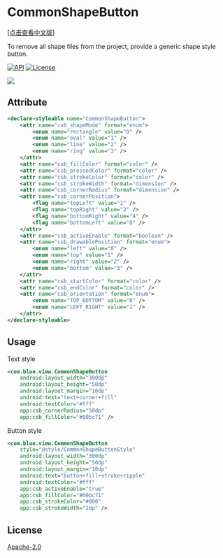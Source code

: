 # CommonShapeButton
[[点击查看中文版]](https://www.jianshu.com/p/4b20502f2692)<p>
To remove all shape files from the project, provide a generic shape style button.<p>
[![API](https://img.shields.io/badge/API-14%2B-brightgreen.svg?style=flat)](https://android-arsenal.com/api?level=16) [![License](https://img.shields.io/badge/license-Apache%202.0-blue.svg)](https://github.com/michaelxs/Android-CommonShapeButton/blob/master/LICENSE)<p>
![](https://github.com/michaelxs/CommonShapeButton/blob/master/screenshots/show.gif)
## Attribute
```xml
<declare-styleable name="CommonShapeButton">
    <attr name="csb_shapeMode" format="enum">
        <enum name="rectangle" value="0" />
        <enum name="oval" value="1" />
        <enum name="line" value="2" />
        <enum name="ring" value="3" />
    </attr>
    <attr name="csb_fillColor" format="color" />
    <attr name="csb_pressedColor" format="color" />
    <attr name="csb_strokeColor" format="color" />
    <attr name="csb_strokeWidth" format="dimension" />
    <attr name="csb_cornerRadius" format="dimension" />
    <attr name="csb_cornerPosition">
        <flag name="topLeft" value="1" />
        <flag name="topRight" value="2" />
        <flag name="bottomRight" value="4" />
        <flag name="bottomLeft" value="8" />
    </attr>
    <attr name="csb_activeEnable" format="boolean" />
    <attr name="csb_drawablePosition" format="enum">
        <enum name="left" value="0" />
        <enum name="top" value="1" />
        <enum name="right" value="2" />
        <enum name="bottom" value="3" />
    </attr>
    <attr name="csb_startColor" format="color" />
    <attr name="csb_endColor" format="color" />
    <attr name="csb_orientation" format="enum">
        <enum name="TOP_BOTTOM" value="0" />
        <enum name="LEFT_RIGHT" value="1" />
    </attr>
</declare-styleable>
```
## Usage
Text style
```xml
<com.blue.view.CommonShapeButton
    android:layout_width="300dp"
    android:layout_height="50dp"
    android:layout_margin="10dp"
    android:text="text+corner+fill"
    android:textColor="#fff"
    app:csb_cornerRadius="50dp"
    app:csb_fillColor="#00bc71" />
```
Button style
```xml
<com.blue.view.CommonShapeButton
    style="@style/CommonShapeButtonStyle"
    android:layout_width="300dp"
    android:layout_height="50dp"
    android:layout_margin="10dp"
    android:text="button+fill+stroke+ripple"
    android:textColor="#fff"
    app:csb_activeEnable="true"
    app:csb_fillColor="#00bc71"
    app:csb_strokeColor="#000"
    app:csb_strokeWidth="1dp" />
```
## License
[Apache-2.0](https://opensource.org/licenses/Apache-2.0)

